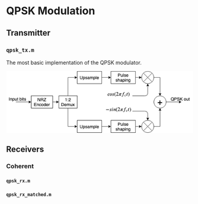 # QPSK Modulation
## Transmitter

### `qpsk_tx.m`
The most basic implementation of the QPSK modulator. 

![Alt text](../doc/qpsk_mod_block_diag.png?raw=true "QPSK basic modulator")

## Receivers

### Coherent
#### `qpsk_rx.m`

#### `qpsk_rx_matched.m`

